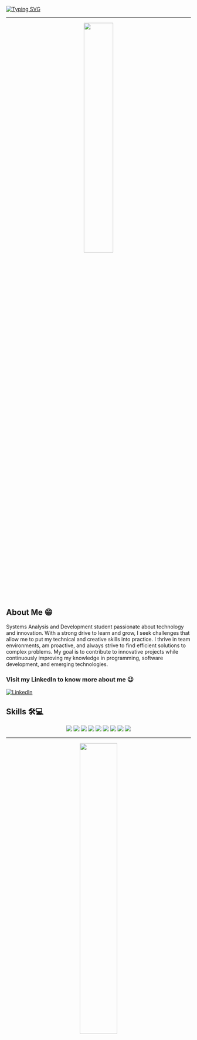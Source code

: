 <!--banner-->
[![Typing SVG](https://readme-typing-svg.herokuapp.com?font=Fira+Code&size=30&pause=1000&color=D7DC00&width=435&lines=Hi%2C+I%E2%80%99m+Mateus+Barboza)](https://git.io/typing-svg)

---
<div align="center">
<img width="40%"  src="https://raw.githubusercontent.com/SP-XD/SP-XD/refs/heads/main/images/dev-working_rounded.gif"/>
</div>

<!--About me-->
## About Me 😁

<p align="left">
    Systems Analysis and Development student passionate about technology and innovation. With a strong drive to learn and grow, I seek challenges that allow me to put my technical and creative skills into practice. I thrive in team environments, am proactive, and always strive to find efficient solutions to complex problems. My goal is to contribute to innovative projects while continuously improving my knowledge in programming, software development, and emerging technologies.
</p>

### Visit my LinkedIn to know more about me 😉
[![LinkedIn](https://img.shields.io/badge/linkedin-%230077B5.svg?style=for-the-badge&logo=linkedin&logoColor=white)](https://www.linkedin.com/in/mateus-barboza-domingues/)

<!--Skilss-->
  ## Skills 🛠️💻

<div align="center">
<img  src="https://img.shields.io/badge/java-%23ED8B00.svg?style=for-the-badge&logo=openjdk&logoColor=white"/>
<img  src="https://img.shields.io/badge/javascript-%23323330.svg?style=for-the-badge&logo=javascript&logoColor=%23F7DF1E"/>
<img src="https://img.shields.io/badge/python-3670A0?style=for-the-badge&logo=python&logoColor=ffdd54"/>
<img src="https://img.shields.io/badge/html5-%23E34F26.svg?style=for-the-badge&logo=html5&logoColor=white"/>
<img src="https://img.shields.io/badge/css3-%231572B6.svg?style=for-the-badge&logo=css3&logoColor=white"/>
<img src="https://img.shields.io/badge/AWS-%23FF9900.svg?style=for-the-badge&logo=amazon-aws&logoColor=white"/>
<img src="https://img.shields.io/badge/figma-%23F24E1E.svg?style=for-the-badge&logo=figma&logoColor=white"/>
<img src="https://img.shields.io/badge/bootstrap-%238511FA.svg?style=for-the-badge&logo=bootstrap&logoColor=white"/>
<img src="https://img.shields.io/badge/node.js-6DA55F?style=for-the-badge&logo=node.js&logoColor=white"/>

--- 
<img width="45%" src="https://github-readme-stats.vercel.app/api/top-langs/?username=MBDomingues&layout=compact&hide_border=true&title_color=1F736A&text_color=F2A341&bg_color=0d1117"/> 
</div>
  
